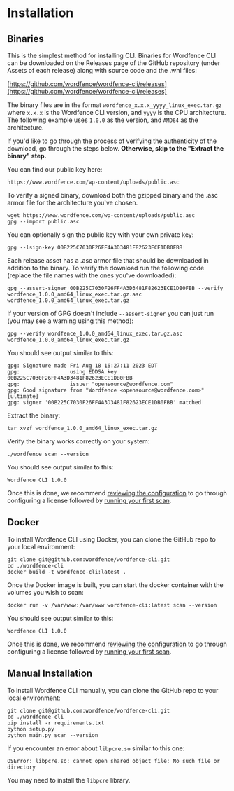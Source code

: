 # Installation

## Binaries

This is the simplest method for installing CLI. Binaries for Wordfence CLI can be downloaded on the Releases page of the GitHub repository (under Assets of each release) along with source code and the .whl files:

[https://github.com/wordfence/wordfence-cli/releases](https://github.com/wordfence/wordfence-cli/releases)

The binary files are in the format `wordfence_x.x.x_yyyy_linux_exec.tar.gz` where `x.x.x` is the Wordfence CLI version, and `yyyy` is the CPU architecture. The following example uses `1.0.0` as the version, and `AMD64` as the architecture. 

If you'd like to go through the process of verifying the authenticity of the download, go through the steps below. **Otherwise, skip to the "Extract the binary" step.**

You can find our public key here:

	https://www.wordfence.com/wp-content/uploads/public.asc
	
To verify a signed binary, download both the gzipped binary and the .asc armor file for the architecture you've chosen.

	wget https://www.wordfence.com/wp-content/uploads/public.asc
	gpg --import public.asc

You can optionally sign the public key with your own private key:

	gpg --lsign-key 00B225C7030F26FF4A3D3481F82623ECE1DB0FBB

Each release asset has a .asc armor file that should be downloaded in addition to the binary. To verify the download run the following code (replace the file names with the ones you've downloaded):

	gpg --assert-signer 00B225C7030F26FF4A3D3481F82623ECE1DB0FBB --verify wordfence_1.0.0_amd64_linux_exec.tar.gz.asc wordfence_1.0.0_amd64_linux_exec.tar.gz

If your version of GPG doesn't include `--assert-signer` you can just run (you may see a warning using this method):

	gpg --verify wordfence_1.0.0_amd64_linux_exec.tar.gz.asc wordfence_1.0.0_amd64_linux_exec.tar.gz

You should see output similar to this:

	gpg: Signature made Fri Aug 18 16:27:11 2023 EDT
	gpg:                using EDDSA key 00B225C7030F26FF4A3D3481F82623ECE1DB0FBB
	gpg:                issuer "opensource@wordfence.com"
	gpg: Good signature from "Wordfence <opensource@wordfence.com>" [ultimate]
	gpg: signer '00B225C7030F26FF4A3D3481F82623ECE1DB0FBB' matched

Extract the binary:

	tar xvzf wordfence_1.0.0_amd64_linux_exec.tar.gz

Verify the binary works correctly on your system:

	./wordfence scan --version

You should see output similar to this:

	Wordfence CLI 1.0.0

Once this is done, we recommend [reviewing the configuration](Configuration.md) to go through configuring a license followed by [running your first scan](Examples.md).

## Docker

To install Wordfence CLI using Docker, you can clone the GitHub repo to your local environment:

	git clone git@github.com:wordfence/wordfence-cli.git
	cd ./wordfence-cli
	docker build -t wordfence-cli:latest .

Once the Docker image is built, you can start the docker container with the volumes you wish to scan:

	docker run -v /var/www:/var/www wordfence-cli:latest scan --version

You should see output similar to this:

	Wordfence CLI 1.0.0

Once this is done, we recommend [reviewing the configuration](Configuration.md) to go through configuring a license followed by [running your first scan](Examples.md).

## Manual Installation

To install Wordfence CLI manually, you can clone the GitHub repo to your local environment:

	git clone git@github.com:wordfence/wordfence-cli.git
	cd ./wordfence-cli
	pip install -r requirements.txt
	python setup.py
	python main.py scan --version

If you encounter an error about `libpcre.so` similar to this one:

	OSError: libpcre.so: cannot open shared object file: No such file or directory

You may need to install the `libpcre` library. 

